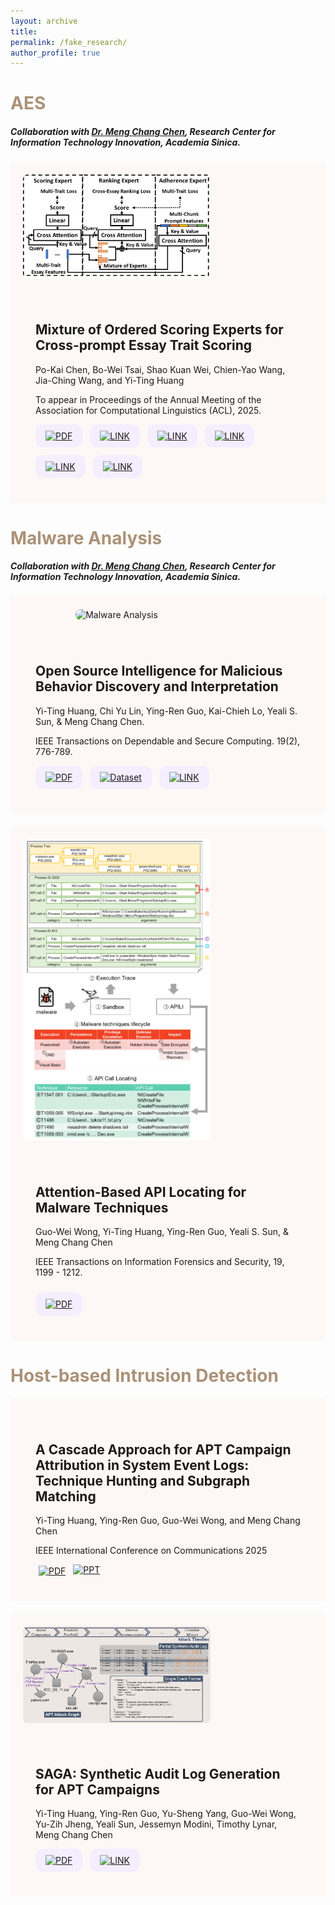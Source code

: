 ```yaml
---
layout: archive
title: 
permalink: /fake_research/
author_profile: true
---
```


<!-- 第一個區塊：MOOSE -->
<div>
  <h1 style="color:#AB9278;">AES</h1>
  <h5>Collaboration with <a href="https://homepage.iis.sinica.edu.tw/pages/mcc/index_en.html">Dr. Meng Chang Chen</a>, Research Center for Information Technology Innovation, Academia Sinica.</h5>
</div>
<div style="display: flex; align-items: flex-start; gap: 20px; flex-wrap: wrap; background:#FDF8F5; padding: 20px; margin-bottom: 20px;">
  <div style="width: 40%; min-width: 300px; display: flex; align-items: center; justify-content: center;">
    <img class="thumbnail" src="/images/moose.png" alt="Moose Project"
     style="align-self: center; width: auto; height: auto; max-width: 100%; max-height: 300px; cursor: pointer; border-radius: 8px;">
  </div>
  <div style="flex: 1; min-width: 250px; padding: 20px;">
    <h2 style="font-weight: bold;">Mixture of Ordered Scoring Experts for Cross-prompt Essay Trait Scoring</h2>
    <p>Po-Kai Chen, Bo-Wei Tsai, Shao Kuan Wei, Chien-Yao Wang, Jia-Ching Wang, and Yi-Ting Huang</p>
    <p>To appear in Proceedings of the Annual Meeting of the Association for Computational Linguistics (ACL), 2025.</p>
    <div style="display: flex; flex-wrap: wrap; gap: 12px; margin-top: 10px;">
      <!-- PDF連結 -->
      <a href="https://antslabtw.github.io/files/ACL2025_AES__MOOSE__camera_ready_.pdf" target="_blank" style="background: #f4eeff; padding: 10px 16px; border-radius: 12px;"><img src="https://cdn-icons-png.flaticon.com/512/337/337946.png" alt="PDF" width="24"></a>
      <!-- YT連結 -->
      <a href="https://youtu.be/6zLJOUHe5HI" target="_blank" style="background: #f4eeff; padding: 10px 16px; border-radius: 12px;"><img width="30" height="30" src="https://img.icons8.com/?size=100&id=19318&format=png&color=000000" alt="LINK"/></a>
      <!-- POSTER連結 -->
      <a href="/files/MOOSE_ACL25_POSTER_YT.pdf" target="_blank" style="background: #f4eeff; padding: 10px 16px; border-radius: 12px;"><img width="30" height="30" src="https://img.icons8.com/?size=100&id=qD08hnhP3M8R&format=png&color=000000" alt="LINK"/></a>
      <!-- PPT連結 -->
      <a href="/files/MOOSE_ACL25_slide_YT_v7 (2).pdf" target="_blank" style="background: #f4eeff; padding: 10px 16px; border-radius: 12px;"><img width="30" height="30" src="https://img.icons8.com/?size=100&id=20832&format=png&color=000000" alt="LINK"/></a>
      <!-- 網頁連結一 -->
      <a href="https://github.com/antslabtw/MOOSE-AES" target="_blank" style="background: #f4eeff; padding: 10px 16px; border-radius: 12px;"><img width="30" height="30" src="https://img.icons8.com/external-wanicon-lineal-color-wanicon/30/external-link-user-interface-wanicon-lineal-color-wanicon.png" alt="LINK"/></a>
      <!-- 網頁連結二 -->
      <a href="https://antslabtw.github.io/MOOSE/" target="_blank" style="background: #f4eeff; padding: 10px 16px; border-radius: 12px;"><img width="30" height="30" src="https://img.icons8.com/external-wanicon-lineal-color-wanicon/30/external-link-user-interface-wanicon-lineal-color-wanicon.png" alt="LINK"/></a>
    </div>
  </div>
</div>

<!-- 第二個區塊：MAMBA -->
<div>
  <h1 style="color:#AB9278;">Malware Analysis</h1>
  <h5>Collaboration with <a href="https://homepage.iis.sinica.edu.tw/pages/mcc/index_en.html">Dr. Meng Chang Chen</a>, Research Center for Information Technology Innovation, Academia Sinica.</h5>
</div>
<div style="display: flex; align-items: flex-start; gap: 20px; flex-wrap: wrap; background:#FDF8F5; padding: 20px; margin-bottom: 20px;">
  <div style="width: 40%; min-width: 300px; display: flex; align-items: center; justify-content: center;">
    <img class="thumbnail" src="/images/Malware_Analysis.png" alt="Malware Analysis" style="width: auto; height: auto; max-width: 100%; max-height: 100%; cursor: pointer; border-radius: 8px;">
  </div>
  <div style="flex: 1; min-width: 250px; padding: 20px;">
    <h2 style="font-weight: bold;">Open Source Intelligence for Malicious Behavior Discovery and Interpretation</h2>
    <p>Yi-Ting Huang, Chi Yu Lin, Ying-Ren Guo, Kai-Chieh Lo, Yeali S. Sun, & Meng Chang Chen.</p>
    <p>IEEE Transactions on Dependable and Secure Computing. 19(2), 776-789.</p>
    <div style="display: flex; flex-wrap: wrap; gap: 12px; margin-top: 10px;">
      <a href="https://ieeexplore.ieee.org/stamp/stamp.jsp?tp=&arnumber=9566808" target="_blank" style="background: #f4eeff; padding: 10px 16px; border-radius: 12px;"><img src="https://cdn-icons-png.flaticon.com/512/337/337946.png" alt="PDF" width="24"></a>
      <a href="https://github.com/ythuang-tw/MAMBA" target="_blank" style="background: #f4eeff; padding: 10px 16px; border-radius: 12px;"><img src="https://img.icons8.com/?size=100&id=RaqQIdZmC624&format=png&color=000000" alt="Dataset" width="24"></a>
      <a href="https://www.mambaplus.tw/" target="_blank" style="background: #f4eeff; padding: 10px 16px; border-radius: 12px;"><img width="30" height="30" src="https://img.icons8.com/external-wanicon-lineal-color-wanicon/30/external-link-user-interface-wanicon-lineal-color-wanicon.png" alt="LINK"/></a>
    </div>
  </div>
</div>

<!-- 第三個區塊：APILI -->
<div style="display: flex; align-items: flex-start; gap: 20px; flex-wrap: wrap; background:#FDF8F5; padding: 20px; margin-bottom: 20px;">
  <div style="width: 40%; min-width: 300px; display: flex; align-items: center; justify-content: center;">
    <img class="thumbnail" src="/images/APILI.png" alt="Malware Analysis" style="width: auto; height: 70%; max-width: 100%; max-height: 70%; cursor: pointer; border-radius: 8px;">
  </div>
  <div style="flex: 1; min-width: 250px; padding: 20px;">
    <h2 style="font-weight: bold;">Attention-Based API Locating for Malware Techniques</h2>
    <p>Guo-Wei Wong, Yi-Ting Huang, Ying-Ren Guo, Yeali S. Sun, & Meng Chang Chen</p>
    <p>IEEE Transactions on Information Forensics and Security, 19, 1199 - 1212.</p>
    <a href="https://ieeexplore.ieee.org/stamp/stamp.jsp?tp=&arnumber=10309174&tag=1" target="_blank" style="background: #f4eeff; padding: 10px 16px; border-radius: 12px; display: inline-block; margin-top: 10px;"><img src="https://cdn-icons-png.flaticon.com/512/337/337946.png" alt="PDF" width="24"></a>
  </div>
</div>

<div>
  <h1 style="color:#AB9278;">Host-based Intrusion Detection</h1>
</div>

<!-- 第四個區塊：SFM -->
<div style="display: flex; align-items: flex-start; gap: 20px; flex-wrap: wrap; background:#FDF8F5; padding: 20px; margin-bottom: 20px;">
  <div style="flex: 1; min-width: 250px; padding: 20px;">
    <h2 style="font-weight: bold;">A Cascade Approach for APT Campaign Attribution in System Event Logs: Technique Hunting and Subgraph Matching</h2>
    <p>Yi-Ting Huang, Ying-Ren Guo, Guo-Wei Wong, and Meng Chang Chen</p>
    <p>IEEE International Conference on Communications 2025</p>
    <div style="display: flex; flex-wrap: wrap; gap: 12px; margin-top: 10px;">
      <a href="https://arxiv.org/pdf/2410.22602" target="_blank"><img width="30" height="30" src="https://cdn-icons-png.flaticon.com/512/337/337946.png" alt="PDF" style="vertical-align:middle; margin-left: 5px;" /></a>
      <a href="https://antslabtw.github.io/files/[ICC]SFM_ythuang_20250609_final.pdf" target="_blank"><img width="30" height="30" src="https://img.icons8.com/officexs/30/ppt.png" alt="PPT"/></a>
    </div>
  </div>
</div>

<!-- 第五個區塊：SAGA -->
<div style="display: flex; align-items: flex-start; gap: 20px; flex-wrap: wrap; background:#FDF8F5; padding: 20px; margin-bottom: 20px;">
  <div style="width: 40%; min-width: 300px; display: flex; align-items: center; justify-content: center;">
    <img class="thumbnail" src="/images/SAGA.png" alt="SAGA" style="width: auto; height: auto; max-width: 100%; max-height: 70%; cursor: pointer; border-radius: 8px;">
  </div>
  <div style="flex: 1; min-width: 250px; padding: 20px;">
    <h2 style="font-weight: bold;">SAGA: Synthetic Audit Log Generation for APT Campaigns</h2>
    <p>Yi-Ting Huang, Ying-Ren Guo, Yu-Sheng Yang, Guo-Wei Wong, Yu-Zih Jheng, Yeali Sun, Jessemyn Modini, Timothy Lynar, Meng Chang Chen</p>
    <div style="display: flex; flex-wrap: wrap; gap: 12px; margin-top: 10px;">
      <a href="https://arxiv.org/pdf/2411.13138" target="_blank" style="background: #f4eeff; padding: 10px 16px; border-radius: 12px;"><img src="https://cdn-icons-png.flaticon.com/512/337/337946.png" alt="PDF" width="24"></a>
      <a href="https://saga-tw.github.io/dataset" target="_blank" style="background: #f4eeff; padding: 10px 16px; border-radius: 12px;"><img width="30" height="30" src="https://img.icons8.com/external-wanicon-lineal-color-wanicon/30/external-link-user-interface-wanicon-lineal-color-wanicon.png" alt="LINK"/></a>
    </div>
  </div>
</div>

<!-- Modal 放大圖片 -->
<div id="modal" style="display: none; position: fixed; top: 0; left: 0; width: 100vw; height: 100vh; background-color: white; z-index: 9999; justify-content: center; align-items: center; flex-direction: column;">
  <span id="modalClose" style="position: absolute; top: 20px; right: 30px; font-size: 36px; color: black; cursor: pointer;">&times;</span>
  <img id="modalImage" style="max-width: 90%; max-height: 90%; border-radius: 10px;">
</div>

<script>
document.addEventListener("DOMContentLoaded", function () {
  const modal = document.getElementById("modal");
  const modalImg = document.getElementById("modalImage");
  const closeBtn = document.getElementById("modalClose");

  document.querySelectorAll(".thumbnail").forEach(img => {
    img.onclick = function () {
      modalImg.src = this.src;
      modal.style.display = "flex";
    };
  });

  closeBtn.onclick = function () {
    modal.style.display = "none";
  };

  modal.onclick = function (e) {
    if (e.target === modal) {
      modal.style.display = "none";
    }
  };
});
</script>
